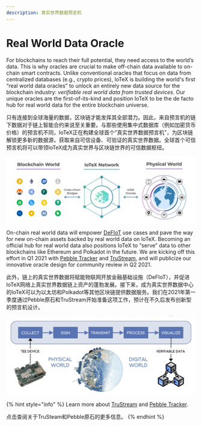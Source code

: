 ```yaml
---
description: 真实世界数据预言机
---
```


# Real World Data Oracle

For blockchains to reach their full potential, they need access to the world’s data. This is why oracles are crucial to make off-chain data available to on-chain smart contracts. Unlike conventional oracles that focus on data from centralized databases \(e.g., crypto prices\), IoTeX is building the world's first “real world data oracles” to unlock an entirely new data source for the blockchain industry: _verifiable real world data from trusted devices_. Our unique oracles are the first-of-its-kind and position IoTeX to be the de facto hub for real world data for the entire blockchain universe.


只有连接到全球海量的数据，区块链才能发挥其全部潜力。因此，来自预言机的链下数据对于链上智能合约来说至关重要。与那些使用集中式数据库（例如加密货币价格）的预言机不同，IoTeX正在构建全球首个“真实世界数据预言机”，为区块链解锁更多新的数据源，获取来自可信设备、可验证的真实世界数据。全球首个可信预言机将可以带领IoTeX成为真实世界与区块链世界的可信数据枢纽。



![](../.gitbook/assets/image%20%2816%29.png)

On-chain real world data will empower [DeFIoT](https://iotex.medium.com/defiot-unlocking-the-trillion-dollar-iot-data-market-c76a5204cb0e) use cases and pave the way for new on-chain assets backed by real world data on IoTeX. Becoming an official hub for real world data also positions IoTeX to “serve” data to other blockchains like Ethereum and Polkadot in the future. We are kicking off this effort in Q1 2021 with [Pebble Tracker](https://iotex.io/pebble) and [TruStream](https://medium.com/iotex/introducing-trustream-a-protocol-for-verifiable-real-time-iot-data-6353db7bc113), and will publicize our innovative oracle design for community review in Q2 2021.

此外，链上的真实世界数据将赋能物联网开放金融基础设施（DeFIoT），并促进IoTeX网络上真实世界数据链上资产的蓬勃发展。接下来，成为真实世界数据中心的IoTeX可以为以太坊和Polkadot等其他区块链提供数据服务。我们在2021年第一季度通过Pebble原石和TruStream开始准备这项工作，预计在不久后发布创新型的预言机设计。

![Bringing verifiable, real world data to the IoTeX blockchain.](../.gitbook/assets/image%20%2835%29.png)

{% hint style="info" %}
Learn more about [TruStream](https://medium.com/iotex/introducing-trustream-a-protocol-for-verifiable-real-time-iot-data-6353db7bc113) and [Pebble Tracker](https://iotex.io/pebble).

点击查阅关于TruSteam和Pebble原石的更多信息。
{% endhint %}

